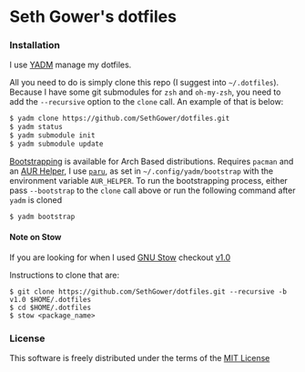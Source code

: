 # Seth Gower's dotfiles

### Installation

I use [YADM](https://yadm.io) manage my dotfiles.



All you need to do is simply clone this repo (I suggest into `~/.dotfiles`). Because I have some git submodules for `zsh` and `oh-my-zsh`, you need to add the `--recursive` option to the `clone` call. An example of that is below:

```sh
$ yadm clone https://github.com/SethGower/dotfiles.git
$ yadm status
$ yadm submodule init
$ yadm submodule update
```

[Bootstrapping](https://yadm.io/docs/bootstrap) is available for Arch Based
distributions. Requires `pacman` and an [AUR Helper](https://wiki.archlinux.org/title/AUR_helpers), I use
[`paru`](https://aur.archlinux.org/packages/paru/), as set in `~/.config/yadm/bootstrap` with the environment variable
`AUR_HELPER`. To run the bootstrapping process, either pass `--bootstrap` to the `clone` call above or run the following
command after `yadm` is cloned
```sh
$ yadm bootstrap
```

#### Note on Stow
If you are looking for when I used [GNU Stow](https://www.gnu.org/software/stow/) checkout [v1.0](https://github.com/SethGower/dotfiles/releases/tag/v1.0)

Instructions to clone that are:
```
$ git clone https://github.com/SethGower/dotfiles.git --recursive -b v1.0 $HOME/.dotfiles
$ cd $HOME/.dotfiles
$ stow <package_name>
```
### License

This software is freely distributed under the terms of the [MIT License](https://opensource.org/licenses/MIT)

